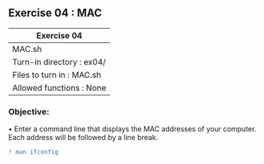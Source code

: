 ## Exercise 04 : MAC

|               Exercise 04             |
|---------------------------------------|
|             MAC.sh                    |
| Turn-in directory : ex04/             |
| Files to turn in : MAC.sh             |
| Allowed functions : None              |

 ### Objective: 

• Enter a command line that displays the MAC addresses of your computer. Each
address will be followed by a line break.

```diff
! man ifconfig
```
